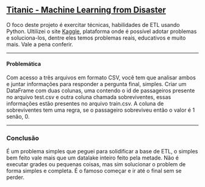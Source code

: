 ## [Titanic - Machine Learning from Disaster](https://www.kaggle.com/code/alexisbcook/titanic-tutorial/notebook)

O foco deste projeto é exercitar técnicas, habilidades de ETL usando Python.
Ultilizei o site [Kaggle](https://www.kaggle.com/kangle123), plataforma onde é possível adotar problemas e soluciona-los, dentre eles temos problemas reais, educativos e muito mais. Vale a pena conferir.

---

#### Problemática

Com acesso a trẽs arquivos em formato CSV, você tem que analisar ambos e juntar informações para responder a pergunta final, simples.
Criar um DataFrame com duas colunas, uma contendo o id de passageiros presente no arquivo test.csv e outra coluna chamada sobreviventes, essas informações estão presentes no arquivo train.csv.
A coluna de sobreviventes tem uma regra, se o passageiro sobreviveu então o valor é 1 senão, 0.

---

### Conclusão 

É um problema simples que peguei para solidificar a base de ETL, o simples bem feito vale mais que um datalake inteiro feito pela metade. 
Não é executar grades ou pequenas coisas, mas sim solucionar o problem de forma simples e completa.
É o famoso começar e ir até o final sem se perder.
 
